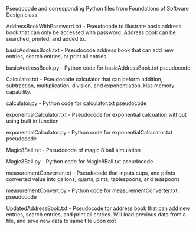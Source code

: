 Pseudocode and corresponding Python files from Foundations of Software Design class

AddressBookWithPassword.txt - Pseudocode to illustrate basic address book that can only be accessed with password. Address book can be searched, printed, and added to.

basicAddressBook.txt - Pseudocode address book that can add new entries, search entries, or print all entries

basicAddressBook.py - Python code for basicAddressBook.txt pseudocode

Calculator.txt - Pseudocode calculator that can peform addition, subtraction, multiplication, division, and exponentiation. Has memory capability.

calculator.py - Python code for calculator.txt pseudocode

exponentialCalculator.txt - Pseudocode for exponential calcuation without using built in function

exponentialCalculator.py - Python code for exponentialCalculator.txt pseudocode

Magic8Ball.txt - Pseudocode of magic 8 ball simulation

Magic8Ball.py - Python code for Magic8Ball.txt pseudocode

measurementConverter.txt - Pseudocode that inputs cups, and prints converted value into gallons, quarts, pints, tablespoons, and teaspoons

measurementConvert.py - Python code for measurementConverter.txt pseudocode

UpdatedAddressBook.txt - Pseudocode for address book that can add new entries, search entries, and print all entries. Will load previous data from a file, and save new data to same file upon exit

